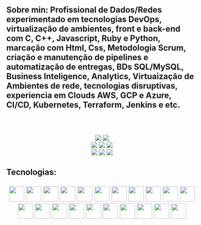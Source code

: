 <html>
  <head>
    <title> #DanHachuel.github.io </title>
  
    
    
<h2><b>
   Sobre min:   Profissional de Dados/Redes experimentado em tecnologias DevOps, virtualização de ambientes, front e back-end com C, C++, Javascript, Ruby e   
   Python, marcação com Html, Css, Metodologia Scrum, criação e manutenção de pipelines e automatização de entregas, BDs SQL/MySQL, Business Inteligence, Analytics, 
   Virtuaização de Ambientes de rede, tecnologias disruptivas, experiencia em Clouds AWS, GCP e  Azure, CI/CD, Kubernetes, Terraform, Jenkins e etc. 
   </b> </h2>   
  <br></br>       
  
   <div align="center">
  
  <a href="https://www.linkedin.com/in/dan-hachuel/"><img src="https://img.shields.io/badge/-LinkedIn-blue?style=for-the-badge&logo=Linkedin&logoColor=white"/></a>
  <a href="https://www.instagram.com/danhachuel"><img src="https://img.shields.io/badge/Instagram-E4405F?style=for-the-badge&logo=instagram&logoColor=white"/></a>  
  <a href="https://www.facebook.com/DannVIP/"><img src="https://img.shields.io/badge/Facebook-informational?style=for-the-badge&logo=Facebook&logoColor=white"/></a>
  <a href="https://twitter.com/Dan_hachuel"><img src="https://img.shields.io/badge/Twitter-blue?style=for-the-badge&logo=twitter&logoColor=white"/></a>
  <a href="https://steamcommunity.com/id/danhachuel"><img src="https://img.shields.io/badge/Steam-172B4D?style=for-the-badge&logo=Steam&logoColor=white"/></a>  
  <a href="https://discord.com/users/Danhachuel#0440"><img src="https://img.shields.io/badge/Discord-5865F2?style=for-the-badge&logo=Discord&logoColor=white"/></a>
  <a href="https://t.me/DanHachuel"><img src="https://img.shields.io/badge/Telegram-26A5E4?style=for-the-badge&logo=Telegram&logoColor=white" /></a> 
  <a href="mailto: dan.hachuel@gmail.com"> <img src="https://img.shields.io/badge/Gmail-D14836?style=for-the-badge&logo=Gmail&logoColor=white"/></a>    
</div>

<h2 align="left"> Tecnologias: <br/><br/>

<div align="center">        
    <img src="https://cdn.jsdelivr.net/gh/devicons/devicon/icons/linux/linux-original.svg" width="40" height="40"/>
    <img src="https://cdn.jsdelivr.net/gh/devicons/devicon/icons/vscode/vscode-original.svg"  width="40" height="40"/>
    <img src="https://cdn.jsdelivr.net/gh/devicons/devicon/icons/c/c-original.svg" width="40" height="40"/>
    <img src="https://cdn.jsdelivr.net/gh/devicons/devicon/icons/cplusplus/cplusplus-original.svg" width="40" height="40"/>    
    <img src="https://cdn.jsdelivr.net/gh/devicons/devicon/icons/python/python-original-wordmark.svg" width="40" height="40"/>           
    <img src="https://cdn.jsdelivr.net/gh/devicons/devicon/icons/ruby/ruby-original-wordmark.svg" width="40" height="40" /> 
    <img src="https://cdn.jsdelivr.net/gh/devicons/devicon/icons/mysql/mysql-original-wordmark.svg" width="40" height="40"/>          
    <img src="https://cdn.jsdelivr.net/gh/devicons/devicon/icons/googlecloud/googlecloud-original.svg"  width="40" height="40"/>    
    <img src="https://cdn.jsdelivr.net/gh/devicons/devicon/icons/amazonwebservices/amazonwebservices-original-wordmark.svg" width="40" height="40"/>          
    <img src="https://cdn.jsdelivr.net/gh/devicons/devicon/icons/azure/azure-original.svg" width="40" height="40"/>
    <img src="https://cdn.jsdelivr.net/gh/devicons/devicon/icons/kubernetes/kubernetes-plain-wordmark.svg" width="40" height="40"/>
    <img src="https://cdn.jsdelivr.net/gh/devicons/devicon/icons/terraform/terraform-original-wordmark.svg" width="40" height="40"/>
    <img src="https://cdn.jsdelivr.net/gh/devicons/devicon/icons/jenkins/jenkins-original.svg" width="40" height="40"/>          
    <img src="https://cdn.jsdelivr.net/gh/devicons/devicon/icons/ansible/ansible-original-wordmark.svg" width="40" height="40"/>
    <img src="https://cdn.jsdelivr.net/gh/devicons/devicon/icons/selenium/selenium-original.svg" width="40" height="40"/>          
    <img src="https://cdn.jsdelivr.net/gh/devicons/devicon/icons/html5/html5-plain-wordmark.svg"  width="40" height="40" />
    <img src="https://cdn.jsdelivr.net/gh/devicons/devicon/icons/css3/css3-plain-wordmark.svg"  width="40" height="40" /> 
    <img src="https://cdn.jsdelivr.net/gh/devicons/devicon/icons/javascript/javascript-plain.svg" width="40" height="40" />     
    <img src="https://cdn.jsdelivr.net/gh/devicons/devicon/icons/angularjs/angularjs-plain.svg" width="40" height="40"/>           
    <img src="https://cdn.jsdelivr.net/gh/devicons/devicon/icons/canva/canva-original.svg" width="40" height="40"/>
    <img src="https://cdn.jsdelivr.net/gh/devicons/devicon/icons/figma/figma-original.svg"  width="40" height="40"/>          
    
   </html>
